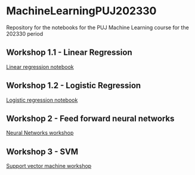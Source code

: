 # MachineLearningPUJ202330
Repository for the notebooks for the PUJ Machine Learning course for the 202330 period

## Workshop 1.1 - Linear Regression
[Linear regression notebook](notebooks/Machine_Learning_Workshop_1_1_Linear_regression.ipynb)

## Workshop 1.2 - Logistic Regression
[Logistic regression notebook](notebooks/Machine_Learning_Workshop_1_2_Logistic_regression.ipynb)

## Workshop 2 - Feed forward neural networks
[Neural Networks workshop](notebooks/Machine_Learning_Workshop_2_Feed_forward_neural_networks.ipynb)

## Workshop 3 - SVM
[Support vector machine workshop](notebooks/Machine_Learning_Workshop_3_SVM_classification.ipynb)
